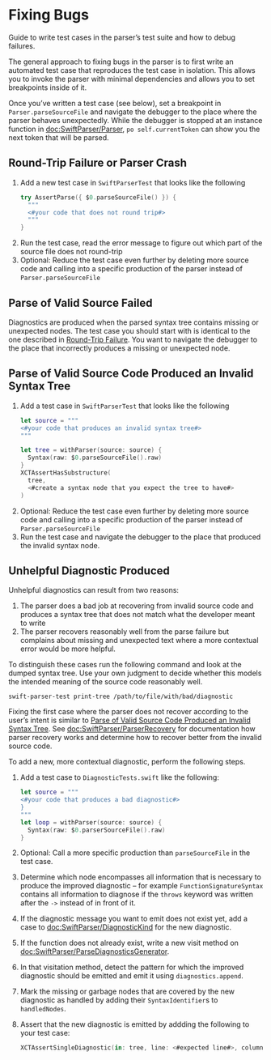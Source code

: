 # Fixing Bugs

Guide to write test cases in the parser’s test suite and how to debug failures.

The general approach to fixing bugs in the parser is to first write an automated test case that reproduces the test case in isolation. This allows you to invoke the parser with minimal dependencies and allows you to set breakpoints inside of it. 

Once you’ve written a test case (see below), set a breakpoint in `Parser.parseSourceFile` and navigate the debugger to the place where the parser behaves unexpectedly. While the debugger is stopped at an instance function in <doc:SwiftParser/Parser>, `po self.currentToken` can show you the next token that will be parsed.

## Round-Trip Failure or Parser Crash

1. Add a new test case in `SwiftParserTest` that looks like the following
    ```swift
    try AssertParse({ $0.parseSourceFile() }) {
      """
      <#your code that does not round trip#>
      """
    }
    ```
2. Run the test case, read the error message to figure out which part of the source file does not round-trip
3. Optional: Reduce the test case even further by deleting more source code and calling into a specific production of the parser instead of `Parser.parseSourceFile`


## Parse of Valid Source Failed

Diagnostics are produced when the parsed syntax tree contains missing or unexpected nodes. The test case you should start with is identical to the one described in [Round-Trip Failure](#Round-Trip-Failure-or-Parser-Crash). You want to navigate the debugger to the place that incorrectly produces a missing or unexpected node.

## Parse of Valid Source Code Produced an Invalid Syntax Tree

1. Add a test case in `SwiftParserTest` that looks like the following
    ```swift
    let source = """
    <#your code that produces an invalid syntax tree#> 
    """

    let tree = withParser(source: source) {
      Syntax(raw: $0.parseSourceFile().raw)
    }
    XCTAssertHasSubstructure(
      tree,
      <#create a syntax node that you expect the tree to have#>
    )
    ```
2. Optional: Reduce the test case even further by deleting more source code and calling into a specific production of the parser instead of `Parser.parseSourceFile`
3. Run the test case and navigate the debugger to the place that produced the invalid syntax node. 

## Unhelpful Diagnostic Produced

Unhelpful diagnostics can result from two reasons:
1. The parser does a bad job at recovering from invalid source code and produces a syntax tree that does not match what the developer meant to write
2. The parser recovers reasonably well from the parse failure but complains about missing and unexpected text where a more contextual error would be more helpful.

To distinguish these cases run the following command and look at the dumped syntax tree. Use your own judgment to decide whether this models the intended meaning of the source code reasonably well.
```
swift-parser-test print-tree /path/to/file/with/bad/diagnostic
``` 

Fixing the first case where the parser does not recover according to the user’s intent is similar to [Parse of Valid Source Code Produced an Invalid Syntax Tree](#Parse-of-Valid-Source-Code-Produced-an-Invalid-Syntax-Tree). See <doc:SwiftParser/ParserRecovery> for documentation how parser recovery works and determine how to recover better from the invalid source code.

To add a new, more contextual diagnostic, perform the following steps.

1. Add a test case to `DiagnosticTests.swift` like the following:
    
    ```swift
    let source = """
    <#your code that produces a bad diagnostic#>
    }
    """
    let loop = withParser(source: source) {
      Syntax(raw: $0.parserSourceFile().raw)
    }
    ```
2. Optional: Call a more specific production than `parseSourceFile` in the test case.
3. Determine which node encompasses all information that is necessary to produce the improved diagnostic – for example `FunctionSignatureSyntax` contains all information to diagnose if the `throws` keyword was written after the `->` instead of in front of it.
4. If the diagnostic message you want to emit does not exist yet, add a case to <doc:SwiftParser/DiagnosticKind> for the new diagnostic.
5. If the function does not already exist, write a new visit method on <doc:SwiftParser/ParseDiagnosticsGenerator>.
6. In that visitation method, detect the pattern for which the improved diagnostic should be emitted and emit it using `diagnostics.append`.
7. Mark the missing or garbage nodes that are covered by the new diagnostic as handled by adding their `SyntaxIdentifier`s to `handledNodes`.
8. Assert that the new diagnostic is emitted by addding the following to your test case:
    ```swift
    XCTAssertSingleDiagnostic(in: tree, line: <#expected line#>, column: <#expected column#>, expectedKind: .<#expected diagnostic kind#>)
    ```
